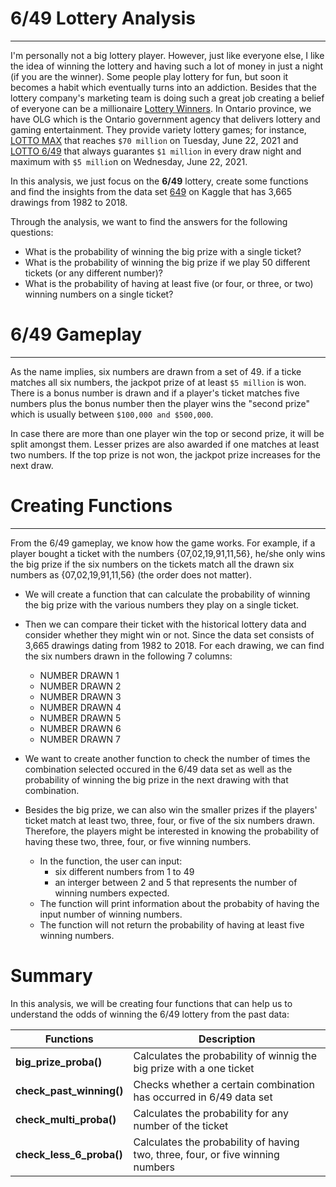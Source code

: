# 6/49 Lottery Analysis 

------

I'm personally not a big lottery player. However, just like everyone else, I like the idea of winning the lottery and having such a lot of money in just a night (if you are the winner). Some people play lottery for fun, but soon it becomes a habit which eventually turns into an addiction. Besides that the lottery company's marketing team is doing such a great job creating a belief of everyone can be a millionaire [Lottery Winners](https://www.playnow.com/lottery/winners/you-could-be-next/). In Ontario province, we have OLG which is the Ontario government agency that delivers lottery and gaming entertainment. They provide variety lottery games; for instance, [LOTTO MAX](https://www.olg.ca/en/lottery/play-lotto-max-encore.html) that reaches `$70 million` on Tuesday, June 22, 2021 and [LOTTO 6/49](https://www.olg.ca/en/lottery/play-lotto-649-encore/about.html) that always guarantes `$1 million` in every draw night and maximum with `$5 millio`n on Wednesday, June 22, 2021. 

In this analysis, we just focus on the **6/49** lottery, create some functions and find the insights from the data set [649](https://www.kaggle.com/datascienceai/lottery-dataset) on Kaggle that has 3,665 drawings from 1982 to 2018.

Through the analysis, we want to find the answers for the following questions:
* What is the probability of winning the big prize with a single ticket?
* What is the probability of winning the big prize if we play 50 different tickets (or any different number)?
* What is the probability of having at least five (or four, or three, or two) winning numbers on a single ticket?

# 6/49 Gameplay

--------

As the name implies, six numbers are drawn from a set of 49. if a ticke matches all six numbers, the jackpot prize of at least `$5 million` is won. There is a bonus number is drawn and if a player's ticket matches five numbers plus the bonus number then the player wins the "second prize" which is usually between `$100,000 and $500,000`.

In case there are more than one player win the top or second prize, it will be split amongst them. Lesser prizes are also awarded if one matches at least two numbers. If the top prize is not won, the jackpot prize increases for the next draw.

# Creating Functions

--------

From the 6/49 gameplay, we know how the game works. For example, if a player bought a ticket with the numbers {07,02,19,91,11,56}, he/she only wins the big prize if the six numbers on the tickets match all the drawn six numbers as {07,02,19,91,11,56} (the order does not matter).

* We will create a function that can calculate the probability of winning the big prize with the various numbers they play on a single ticket.

* Then we can compare their ticket with the historical lottery data and consider whether they might win or not. Since the data set consists of 3,665 drawings dating from 1982 to 2018. For each drawing, we can find the six numbers drawn in the following 7 columns:

    - NUMBER DRAWN 1
    - NUMBER DRAWN 2
    - NUMBER DRAWN 3
    - NUMBER DRAWN 4
    - NUMBER DRAWN 5
    - NUMBER DRAWN 6
    - NUMBER DRAWN 7

* We want to create another function to check the number of times the combination selected occured in the 6/49 data set as well as the probability of winning the big prize in the next drawing with that combination.

* Besides the big prize, we can also win the smaller prizes if the players' ticket match at least two, three, four, or five of the six numbers drawn. Therefore, the players might be interested in knowing the probability of having these two, three, four, or five winning numbers.

    * In the function, the user can input:
        * six different numbers from 1 to 49
        * an interger between 2 and 5 that represents the number of winning numbers expected.
    * The function will print information about the probabity of having the input number of winning numbers.
    * The function will not return the probability of having at least five winning numbers.

# Summary

In this analysis, we will be creating four functions that can help us to understand the odds of winning the 6/49 lottery from the past data:


|    <strong>Functions</strong>        |  Description                                        |
|-------------------|-----------------------------------------------------|
|<strong>big_prize_proba() </strong>  | Calculates the probability of winnig the big prize with a one ticket    |   
|<strong>check_past_winning()</strong>         | Checks whether a certain combination has occurred in 6/49 data set     |   
|<strong>check_multi_proba()</strong>         | Calculates the probability for any number of the ticket  |
|<strong>check_less_6_proba()</strong>   |  Calculates the probability of having two, three, four, or five winning numbers  |
